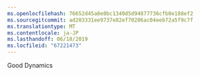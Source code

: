 ```yaml
---
ms.openlocfilehash: 76652d45a0e0bc1340d5d94877736cfb0e188ef2
ms.sourcegitcommit: ad203331ee9737e82ef70206ac04eeb72a5f9c7f
ms.translationtype: MT
ms.contentlocale: ja-JP
ms.lasthandoff: 06/18/2019
ms.locfileid: "67221473"
---
```

Good Dynamics